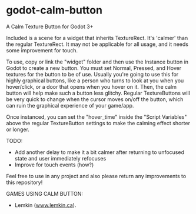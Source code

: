 # godot-calm-button
A Calm Texture Button for Godot 3+

Included is a scene for a widget that inherits TextureRect.  It's 'calmer' than the regular TextureRect.  It may not be applicable for all usage, and it needs some improvement for touch.

To use, copy or link the "widget" folder and then use the Instance button in Godot to create a new button.  You must set Normal, Pressed, and Hover textures for the button to be of use.  Usually you're going to use this for highly graphical buttons, like a person who turns to look at you when you hover/click, or a door that opens when you hover on it.  Then, the calm button will help make such a button less glitchy.  Regular TextureButtons will be very quick to change when the cursor moves on/off the button, which can ruin the graphical experience of your game/app.  

Once instanced, you can set the "hover_time" inside the "Script Variables" above the regular TextureButton settings to make the calming effect shorter or longer.

TODO:
- Add another delay to make it a bit calmer after returning to unfocused state and user immediately refocuses 
- Improve for touch events (how?)

Feel free to use in any project and also please return any improvements to this repository!

GAMES USING CALM BUTTON:

- Lemkin (www.lemkin.ca).  
